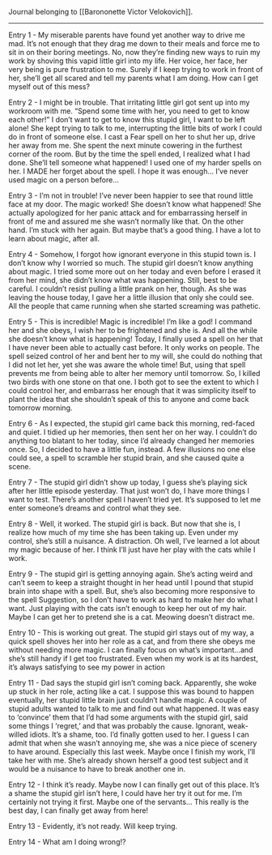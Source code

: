 Journal belonging to [[Barononette Victor Velokovich]].

---
Entry 1 - My miserable parents have found yet another way to drive me mad. It’s not enough that they drag me down to their meals and force me to sit in on their boring meetings. No, now they’re finding new ways to ruin my work by shoving this vapid little girl into my life. Her voice, her face, her very being is pure frustration to me. Surely if I keep trying to work in front of her, she’ll get all scared and tell my parents what I am doing. How can I get myself out of this mess?

Entry 2 - I might be in trouble. That irritating little girl got sent up into my workroom with me. “Spend some time with her, you need to get to know each other!” I don’t want to get to know this stupid girl, I want to be left alone! She kept trying to talk to me, interrupting the little bits of work I could do in front of someone else. I cast a Fear spell on her to shut her up, drive her away from me. She spent the next minute cowering in the furthest corner of the room. But by the time the spell ended, I realized what I had done. She’ll tell someone what happened! I used one of my harder spells on her. I MADE her forget about the spell. I hope it was enough... I’ve never used magic on a person before…

Entry 3 - I’m not in trouble! I’ve never been happier to see that round little face at my door. The magic worked! She doesn’t know what happened! She actually apologized for her panic attack and for embarrassing herself in front of me and assured me she wasn’t normally like that. On the other hand. I’m stuck with her again. But maybe that’s a good thing. I have a lot to learn about magic, after all.

Entry 4 - Somehow, I forgot how ignorant everyone in this stupid town is. I don’t know why I worried so much. The stupid girl doesn’t know anything about magic. I tried some more out on her today and even before I erased it from her mind, she didn’t know what was happening. Still, best to be careful. I couldn’t resist pulling a little prank on her, though. As she was leaving the house today, I gave her a little illusion that only she could see. All the people that came running when she started screaming was pathetic.

Entry 5 - This is incredible! Magic is incredible! I’m like a god! I command her and she obeys, I wish her to be frightened and she is. And all the while she doesn’t know what is happening! Today, I finally used a spell on her that I have never been able to actually cast before. It only works on people. The spell seized control of her and bent her to my will, she could do nothing that I did not let her, yet she was aware the whole time! But, using that spell prevents me from being able to alter her memory until tomorrow. So, I killed two birds with one stone on that one. I both got to see the extent to which I could control her, and embarrass her enough that it was simplicity itself to plant the idea that she shouldn’t speak of this to anyone and come back tomorrow morning.

Entry 6 - As I expected, the stupid girl came back this morning, red-faced and quiet. I tidied up her memories, then sent her on her way. I couldn’t do anything too blatant to her today, since I’d already changed her memories once. So, I decided to have a little fun, instead. A few illusions no one else could see, a spell to scramble her stupid brain, and she caused quite a scene.

Entry 7 - The stupid girl didn’t show up today, I guess she’s playing sick after her little episode yesterday. That just won’t do, I have more things I want to test. There’s another spell I haven’t tried yet. It’s supposed to let me enter someone’s dreams and control what they see.

Entry 8 - Well, it worked. The stupid girl is back. But now that she is, I realize how much of my time she has been taking up. Even under my control, she’s still a nuisance. A distraction. Oh well, I’ve learned a lot about my magic because of her. I think I’ll just have her play with the cats while I work.

Entry 9 - The stupid girl is getting annoying again. She’s acting weird and can’t seem to keep a straight thought in her head until I pound that stupid brain into shape with a spell. But, she’s also becoming more responsive to the spell Suggestion, so I don’t have to work as hard to make her do what I want. Just playing with the cats isn’t enough to keep her out of my hair. Maybe I can get her to pretend she is a cat. Meowing doesn’t distract me.

Entry 10 - This is working out great. The stupid girl stays out of my way, a quick spell shoves her into her role as a cat, and from there she obeys me without needing more magic. I can finally focus on what’s important…and she’s still handy if I get too frustrated. Even when my work is at its hardest, it’s always satisfying to see my power in action

Entry 11 - Dad says the stupid girl isn’t coming back. Apparently, she woke up stuck in her role, acting like a cat. I suppose this was bound to happen eventually, her stupid little brain just couldn’t handle magic. A couple of stupid adults wanted to talk to me and find out what happened. It was easy to ‘convince’ them that I’d had some arguments with the stupid girl, said some things I ‘regret,’ and that was probably the cause. Ignorant, weak-willed idiots. It’s a shame, too. I’d finally gotten used to her. I guess I can admit that when she wasn’t annoying me, she was a nice piece of scenery to have around. Especially this last week. Maybe once I finish my work, I’ll take her with me. She’s already shown herself a good test subject and it would be a nuisance to have to break another one in.

Entry 12 - I think it’s ready. Maybe now I can finally get out of this place. It’s a shame the stupid girl isn’t here, I could have her try it out for me. I’m certainly not trying it first. Maybe one of the servants… This really is the best day, I can finally get away from here!

Entry 13 - Evidently, it’s not ready. Will keep trying.

Entry 14 - What am I doing wrong!?